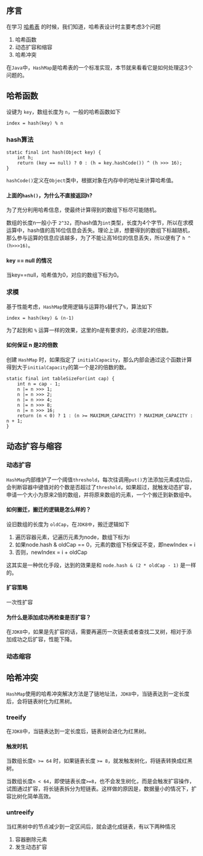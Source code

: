 ## 序言
在学习 [哈希表](../hblog/数据结构和算法/16-哈希表.md) 的时候，我们知道，哈希表设计时主要考虑3个问题

1. 哈希函数
2. 动态扩容和缩容
3. 哈希冲突

在`Java`中，`HashMap`是哈希表的一个标准实现，本节就来看看它是如何处理这3个问题的。


## 哈希函数
设键为 `key`，数组长度为 `n`，一般的哈希函数如下
```
index = hash(key) % n
```
### hash算法
```
static final int hash(Object key) {
    int h;
    return (key == null) ? 0 : (h = key.hashCode()) ^ (h >>> 16);
}
```
`hashCode()`定义在`Object`类中，根据对象在内存中的地址来计算哈希值。

#### 上面的`hash()`，为什么不直接返回h?
为了充分利用哈希信息，使最终计算得到的数组下标尽可能随机。

数组的长度n一般小于 `2^32`，而hash值为`int`类型，长度为4个字节，所以在求模运算中，hash值的高16位信息会丢失。理论上讲，想要得到的数组下标越随机，那么参与运算的信息应该越多，为了不能让高16位的信息丢失，所以便有了 `h ^ (h>>>16)`。

#### key == null 的情况
当key==null，哈希值为0，对应的数组下标为0。

### 求模
基于性能考虑，`HashMap`使用逻辑与运算符`&`替代了`%`，算法如下
```
index = hash(key) & (n-1)
```
为了起到和 `%` 运算一样的效果，这里的n是有要求的，必须是2的倍数。

#### 如何保证 n 是2的倍数
创建 `HashMap` 时，如果指定了 `initialCapacity`，那么内部会通过这个函数计算得到大于`initialCapacity`的第一个是2的倍数的数。
```
static final int tableSizeFor(int cap) {
    int n = cap - 1;
    n |= n >>> 1;
    n |= n >>> 2;
    n |= n >>> 4;
    n |= n >>> 8;
    n |= n >>> 16;
    return (n < 0) ? 1 : (n >= MAXIMUM_CAPACITY) ? MAXIMUM_CAPACITY : n + 1;
}
```

## 动态扩容与缩容
### 动态扩容
`HashMap`内部维护了一个阈值`threshold`，每次往调用`put()`方法添加元素成功后，会判断容器中键值对的个数是否超过了`threshold`，如果超过，就触发动态扩容，申请一个大小为原来2倍的数组，并将原来数组的元素，一个个搬迁到新数组中。

#### 如何搬迁，搬迁的逻辑是怎么样的？

设旧数组的长度为 `oldCap`，在`JDK8中`，搬迁逻辑如下
1. 遍历容器元素，记遍历元素为node，数组下标为i
2. 如果node.hash & oldCap == 0，元素的数组下标保证不变，即newIndex = i
3. 否则，newIndex = i + oldCap

这其实是一种优化手段，达到的效果是和 `node.hash & (2 * oldCap - 1)` 是一样的。

#### 扩容策略
一次性扩容

#### 为什么是添加成功再检查是否扩容？
在`JDK8`中，如果是先扩容的话，需要再遍历一次链表或者查找二叉树，相对于添加成功之后扩容，性能下降。


### 动态缩容

## 哈希冲突
`HashMap`使用的哈希冲突解决方法是了链地址法，`JDK8`中，当链表达到一定长度后，会将链表树化为红黑树。

### treeify
在`JDK8`中，当链表达到一定长度后，链表树会进化为红黑树。

#### 触发时机
当数组长度`n >= 64` 时，如果链表长度 `>= 8`，就发触发树化，将链表转换成红黑树。

当数组长度`n < 64`，即使链表长度`>=8`，也不会发生树化，而是会触发扩容操作，试图通过扩容，将长链表拆分为短链表。这样做的原因是，数据量小的情况下，扩容比树化简单高效。

### untreeify
当红黑树中的节点减少到一定区间后，就会退化成链表，有以下两种情况

1. 容器删除元素
2. 发生动态扩容

